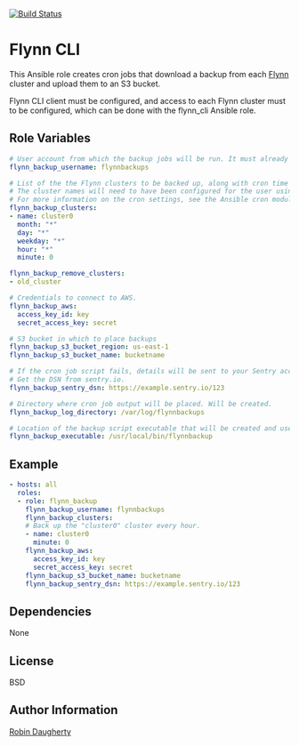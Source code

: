 [![Build Status](https://travis-ci.org/omniboard/ansible-role-flynn_backup.svg?branch=master)](https://travis-ci.org/omniboard/ansible-role-flynn_backup)

# Flynn CLI

This Ansible role creates cron jobs that download a backup from each [Flynn](https://flynn.io) cluster and upload them to an S3 bucket.

Flynn CLI client must be configured, and access to each Flynn cluster must to be configured, which can be done with the flynn_cli Ansible role.

## Role Variables

```yml
# User account from which the backup jobs will be run. It must already exist.
flynn_backup_username: flynnbackups

# List of the the Flynn clusters to be backed up, along with cron time settings for the backup.
# The cluster names will need to have been configured for the user using the flynn_cli role.
# For more information on the cron settings, see the Ansible cron module.
flynn_backup_clusters:
- name: cluster0
  month: "*"
  day: "*"
  weekday: "*"
  hour: "*"
  minute: 0

flynn_backup_remove_clusters:
- old_cluster

# Credentials to connect to AWS.
flynn_backup_aws:
  access_key_id: key
  secret_access_key: secret

# S3 bucket in which to place backups
flynn_backup_s3_bucket_region: us-east-1
flynn_backup_s3_bucket_name: bucketname

# If the cron job script fails, details will be sent to your Sentry account.
# Get the DSN from sentry.io.
flynn_backup_sentry_dsn: https://example.sentry.io/123

# Directory where cron job output will be placed. Will be created.
flynn_backup_log_directory: /var/log/flynnbackups

# Location of the backup script executable that will be created and used by cron jobs.
flynn_backup_executable: /usr/local/bin/flynnbackup
```

## Example

```yml
- hosts: all
  roles:
  - role: flynn_backup
    flynn_backup_username: flynnbackups
    flynn_backup_clusters:
    # Back up the "cluster0" cluster every hour.
    - name: cluster0
      minute: 0
    flynn_backup_aws:
      access_key_id: key
      secret_access_key: secret
    flynn_backup_s3_bucket_name: bucketname
    flynn_backup_sentry_dsn: https://example.sentry.io/123
```

## Dependencies

None

## License

BSD

## Author Information

[Robin Daugherty](https://github.com/RobinDaugherty)
